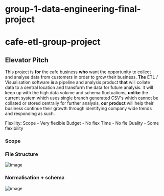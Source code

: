 # group-1-data-engineering-final-project

# cafe-etl-group-project

## Elevator Pitch

This project is **for** the cafe business **who** want the opportunity to collect and analyse data from customers in order to grow their business. **The** ETL / Visualisation software **is a** pipeline and analysis product **that** will collate data to a central location and transform the data for future analysis. It will keep up with the high data volume and schema fluctuations, **unlike** the current system which uses single branch generated CSV's which cannot be collated or stored centrally for further analysis, **our product** will help their business continue their growth through identifying company wide trends and responding as such.


Flexility: 
Scope - Very flexible 
Budget - No flex
Time - No fle
Quality - Some flexibility

### Scope

### File Structure
![image](https://user-images.githubusercontent.com/115237595/205681374-ce3aaef2-6f52-4196-ad1f-717cd47558ad.png)

### Normalisation + schema
![image](https://user-images.githubusercontent.com/115237595/206240414-e17e35e8-8031-40be-b601-7d7968039bec.png)
